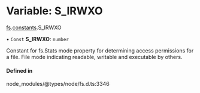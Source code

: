# Variable: S\_IRWXO

[fs](../modules/fs.md).[constants](../modules/fs.constants.md).S_IRWXO

• `Const` **S\_IRWXO**: `number`

Constant for fs.Stats mode property for determining access permissions for a file. File mode indicating readable, writable and executable by others.

#### Defined in

node_modules/@types/node/fs.d.ts:3346
